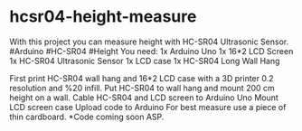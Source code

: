 # hcsr04-height-measure
With this project you can measure height with HC-SR04 Ultrasonic Sensor. #Arduino #HC-SR04 #Height
You need:
1x Arduino Uno
1x 16*2 LCD Screen
1x HC-SR04 Ultrasonic Sensor
1x LCD case
1x HC-SR04 Long Wall Hang

First  print HC-SR04 wall hang and 16*2 LCD case with a 3D printer 0.2 resolution and %20 infill.
Put HC-SR04 to wall hang and mount 200 cm height on a wall.
Cable HC-SR04 and LCD screen to Arduino Uno
Mount LCD screen case 
Upload code to Arduino
For best measure use a piece of thin cardboard.
*Code coming soon ASP.

